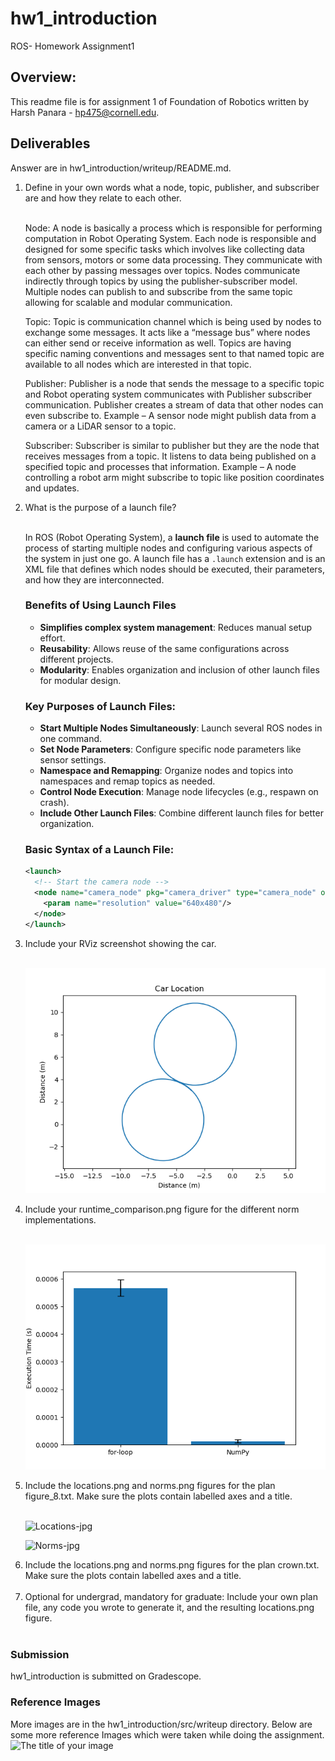 # hw1_introduction
ROS- Homework Assignment1

## Overview:
This readme file is for assignment 1 of Foundation of Robotics written by Harsh Panara - hp475@cornell.edu.


## Deliverables
Answer are in hw1_introduction/writeup/README.md.
<ol>
<li> Define in your own words what a node, topic, publisher, and subscriber are and how they relate to each other.</li>&nbsp

  
  Node: A node is basically a process which is responsible for performing computation in Robot Operating System. Each node is responsible and designed for some specific tasks which involves like collecting data from sensors, motors or some data processing. They communicate with each other by passing messages over topics. Nodes communicate indirectly through topics by using the publisher-subscriber model. Multiple nodes can publish to and subscribe from the same topic allowing for scalable and modular communication.
  
  Topic: Topic is communication channel which is being used by nodes to exchange some messages. It acts like a “message bus” where nodes can either send or receive information as well. Topics are having specific naming conventions and messages sent to that named topic are available to all nodes which are interested in that topic.
  
  Publisher: Publisher is a node that sends the message to a specific topic and Robot operating system communicates with Publisher subscriber communication. Publisher creates a stream of data that other nodes can even subscribe to. Example – A sensor node might publish data from a camera or a LiDAR sensor to a topic. 

  Subscriber: Subscriber is similar to publisher but they are the node that receives messages from a topic. It listens to data being published on a specified topic and processes that information. Example – A node controlling a robot arm might subscribe to topic like position coordinates and updates.

<li> What is the purpose of a launch file? </li> &nbsp

In ROS (Robot Operating System), a **launch file** is used to automate the process of starting multiple nodes and configuring various aspects of the system in just one go. A launch file has a `.launch` extension and is an XML file that defines which nodes should be executed, their parameters, and how they are interconnected.

### Benefits of Using Launch Files
- **Simplifies complex system management**: Reduces manual setup effort.
- **Reusability**: Allows reuse of the same configurations across different projects.
- **Modularity**: Enables organization and inclusion of other launch files for modular design.

### Key Purposes of Launch Files:
- **Start Multiple Nodes Simultaneously**: Launch several ROS nodes in one command.
- **Set Node Parameters**: Configure specific node parameters like sensor settings.
- **Namespace and Remapping**: Organize nodes and topics into namespaces and remap topics as needed.
- **Control Node Execution**: Manage node lifecycles (e.g., respawn on crash).
- **Include Other Launch Files**: Combine different launch files for better organization.

### Basic Syntax of a Launch File:
```xml
<launch> 
  <!-- Start the camera node --> 
  <node name="camera_node" pkg="camera_driver" type="camera_node" output="screen"> 
    <param name="resolution" value="640x480"/> 
  </node>
</launch>
```

<li> Include your RViz screenshot showing the car. </li>&nbsp

![RVIZCarScreenshot](figure8locations.png)

<li> Include your runtime_comparison.png figure for the different norm implementations. </li>&nbsp

![Runtime-Comparison-Different Norms](runtime_comparison.png)

<li> Include the locations.png and norms.png figures for the plan figure_8.txt. Make sure the plots contain labelled axes and a title. </li>&nbsp

![Locations-jpg](figure8_locations.png)

![Norms-jpg](figure8_norms.png)

<li> Include the locations.png and norms.png figures for the plan crown.txt. Make sure the plots contain labelled axes and a title. </li>&nbsp

<li> Optional for undergrad, mandatory for graduate: Include your own plan file, any code you wrote to generate it, and the resulting locations.png figure. </li>&nbsp
</ol>

### Submission 
hw1_introduction is submitted on Gradescope.

### Reference Images
More images are in the hw1_introduction/src/writeup directory.
Below are some more reference Images which were taken while doing the assignment.
![The title of your image](imageName.png)
